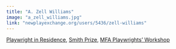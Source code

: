 ```yaml
---
title: "A. Zell Williams"
image: "a_zell_williams.jpg"
link: "newplayexchange.org/users/5436/zell-williams"
---
```


[Playwright in Residence](/programs/collaboration-fund), [Smith Prize](/programs/commissions), [MFA Playwrights’ Workshop](/programs/mfa-playwrights-workshop)
